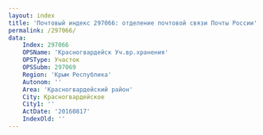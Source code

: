 ```yaml
---
layout: index
title: 'Почтовый индекс 297066: отделение почтовой связи Почты России'
permalink: /297066/
data:
    Index: 297066
    OPSName: 'Красногвардейск Уч.вр.хранения'
    OPSType: Участок
    OPSSubm: 297069
    Region: 'Крым Республика'
    Autonom: ''
    Area: 'Красногвардейский район'
    City: Красногвардейское
    City1: ''
    ActDate: '20160817'
    IndexOld: ''
---
```

